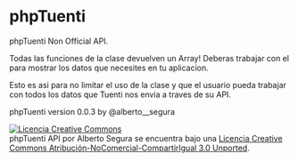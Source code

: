 phpTuenti
=========

phpTuenti Non Official API.

Todas las funciones de la clase devuelven un Array!
Deberas trabajar con el para mostrar los datos que necesites en tu aplicacion.

Esto es asi para no limitar el uso de la clase y que el usuario pueda trabajar con todos los datos que
Tuenti nos envia a traves de su API.

phpTuenti version 0.0.3
by @alberto__segura

<a rel="license" href="http://creativecommons.org/licenses/by-nc-sa/3.0/deed.es_CO"><img alt="Licencia Creative Commons" style="border-width:0" src="http://i.creativecommons.org/l/by-nc-sa/3.0/88x31.png" /></a><br /><span xmlns:dct="http://purl.org/dc/terms/" property="dct:title">phpTuenti API</span> por <span xmlns:cc="http://creativecommons.org/ns#" property="cc:attributionName">Alberto Segura</span> se encuentra bajo una <a rel="license" href="http://creativecommons.org/licenses/by-nc-sa/3.0/deed.es_CO">Licencia Creative Commons Atribución-NoComercial-CompartirIgual 3.0 Unported</a>.
